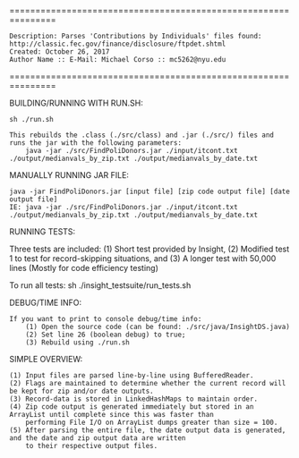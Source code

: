 ===============================================================

    Description: Parses 'Contributions by Individuals' files found: http://classic.fec.gov/finance/disclosure/ftpdet.shtml
    Created: October 26, 2017
    Author Name :: E-Mail: Michael Corso :: mc5262@nyu.edu
    
===============================================================

BUILDING/RUNNING WITH RUN.SH:

    sh ./run.sh
 
    This rebuilds the .class (./src/class) and .jar (./src/) files and runs the jar with the following parameters:
    	java -jar ./src/FindPoliDonors.jar ./input/itcont.txt ./output/medianvals_by_zip.txt ./output/medianvals_by_date.txt
    
MANUALLY RUNNING JAR FILE:
	
    java -jar FindPoliDonors.jar [input file] [zip code output file] [date output file]
    IE: java -jar ./src/FindPoliDonors.jar ./input/itcont.txt ./output/medianvals_by_zip.txt ./output/medianvals_by_date.txt

RUNNING TESTS:

   Three tests are included:
       (1) Short test provided by Insight,
       (2) Modified test 1 to test for record-skipping situations, and
       (3) A longer test with 50,000 lines (Mostly for code efficiency testing)
   
   To run all tests:
       sh ./insight_testsuite/run_tests.sh

DEBUG/TIME INFO:

	If you want to print to console debug/time info:
		(1) Open the source code (can be found: ./src/java/InsightDS.java)
		(2) Set line 26 (boolean debug) to true;
		(3) Rebuild using ./run.sh

SIMPLE OVERVIEW:

    (1) Input files are parsed line-by-line using BufferedReader.
    (2) Flags are maintained to determine whether the current record will be kept for zip and/or date outputs.
    (3) Record-data is stored in LinkedHashMaps to maintain order.
    (4) Zip code output is generated immediately but stored in an ArrayList until complete since this was faster than 
        performing File I/O on ArrayList dumps greater than size = 100.
    (5) After parsing the entire file, the date output data is generated, and the date and zip output data are written
        to their respective output files.
